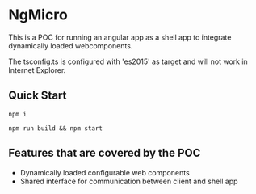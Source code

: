 # NgMicro

This is a POC for running an angular app as a shell app to integrate dynamically loaded webcomponents.

The tsconfig.ts is configured with 'es2015' as target and will not work in Internet Explorer.

## Quick Start
`npm i`

`npm run build && npm start`

## Features that are covered by the POC
- Dynamically loaded configurable web components
- Shared interface for communication between client and shell app
